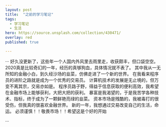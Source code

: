 ```yaml
---
layout: post
title:  "之前的学习笔记"
tags:
  - 学习笔记
  - 生活
hero: https://source.unsplash.com/collection/430471/
overlay: red
published: true

---
```

···
好久没更新了，这些年一个人国内外风里去雨里走，收获颇丰，但口袋空空。
2020真是比较奇幻的一年，经历的真够狗血，具体情况就不表了。
其中我从一无所知的金融小白，到久经沙场的韭菜，仿佛走进了一个新的世界。
在我看来程序员的进阶之路就是成为一个优秀的交易员。
计算机技术的发展是无止境的，但万变不离其宗，交易亦如是。
程序员路子野，得益于信息获取的便利高效，我希望在金融市场上能够获利，大把大把的获利。
暴富是我渴望的，于是我苦学各种技术、指标，终于成为了一颗鲜艳亮绿的韭菜。
资本市场是残酷的，我被毒打的很受伤，但我真的很喜欢金融世界。
新的一年，我想通过交易改变自己的生活，命运。
必须谨慎！！敬畏市场！！希望这是个好的开始

···